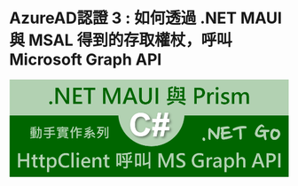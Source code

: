 # AzureAD認證 3 : 如何透過 .NET MAUI 與  MSAL 得到的存取權杖，呼叫 Microsoft Graph API

![](../Images/0MAUI/Maui9953.png)

